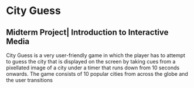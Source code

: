 # City Guess
## Midterm Project| Introduction to Interactive Media

City Guess is a very user-friendly game in which the player has to attempt to guess the city that is displayed on the screen by taking cues from a pixellated image of a city under a timer that runs down from 10 seconds onwards. The game consists of 10 popular cities from across the globe and the user transitions 
